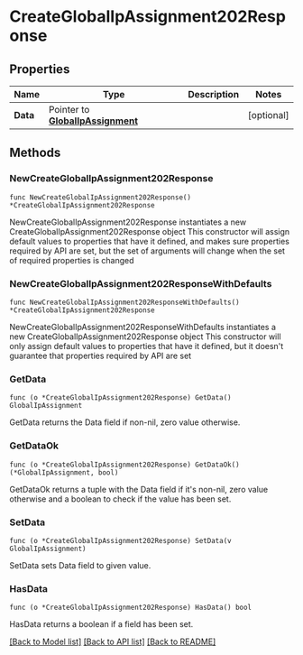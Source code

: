 # CreateGlobalIpAssignment202Response

## Properties

Name | Type | Description | Notes
------------ | ------------- | ------------- | -------------
**Data** | Pointer to [**GlobalIpAssignment**](GlobalIpAssignment.md) |  | [optional] 

## Methods

### NewCreateGlobalIpAssignment202Response

`func NewCreateGlobalIpAssignment202Response() *CreateGlobalIpAssignment202Response`

NewCreateGlobalIpAssignment202Response instantiates a new CreateGlobalIpAssignment202Response object
This constructor will assign default values to properties that have it defined,
and makes sure properties required by API are set, but the set of arguments
will change when the set of required properties is changed

### NewCreateGlobalIpAssignment202ResponseWithDefaults

`func NewCreateGlobalIpAssignment202ResponseWithDefaults() *CreateGlobalIpAssignment202Response`

NewCreateGlobalIpAssignment202ResponseWithDefaults instantiates a new CreateGlobalIpAssignment202Response object
This constructor will only assign default values to properties that have it defined,
but it doesn't guarantee that properties required by API are set

### GetData

`func (o *CreateGlobalIpAssignment202Response) GetData() GlobalIpAssignment`

GetData returns the Data field if non-nil, zero value otherwise.

### GetDataOk

`func (o *CreateGlobalIpAssignment202Response) GetDataOk() (*GlobalIpAssignment, bool)`

GetDataOk returns a tuple with the Data field if it's non-nil, zero value otherwise
and a boolean to check if the value has been set.

### SetData

`func (o *CreateGlobalIpAssignment202Response) SetData(v GlobalIpAssignment)`

SetData sets Data field to given value.

### HasData

`func (o *CreateGlobalIpAssignment202Response) HasData() bool`

HasData returns a boolean if a field has been set.


[[Back to Model list]](../README.md#documentation-for-models) [[Back to API list]](../README.md#documentation-for-api-endpoints) [[Back to README]](../README.md)


